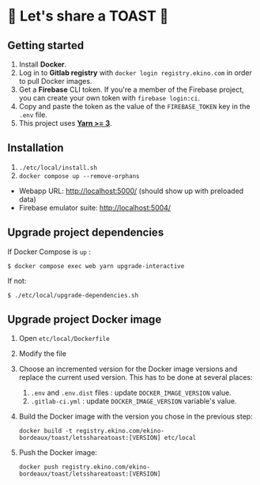 # 🍞 Let's share a TOAST 🍞

## Getting started

1. Install **Docker**.
2. Log in to **Gitlab registry** with `docker login registry.ekino.com` in order to pull Docker images.
3. Get a **Firebase** CLI token. If you're a member of the Firebase project, you can create your own token with `firebase login:ci`.
4. Copy and paste the token as the value of the `FIREBASE_TOKEN` key in the `.env` file.
5. This project uses [**Yarn >= 3**](https://yarnpkg.com/getting-started/install).

## Installation

1. `./etc/local/install.sh`
2. `docker compose up --remove-orphans`

- Webapp URL: [http://localhost:5000/](http://localhost:5000/) (should show up with preloaded data)
- Firebase emulator suite: [http://localhost:5004/](http://localhost:5004/)

## Upgrade project dependencies

If Docker Compose is `up` :
```
$ docker compose exec web yarn upgrade-interactive
```

If not:
```
$ ./etc/local/upgrade-dependencies.sh
```

## Upgrade project Docker image

1. Open `etc/local/Dockerfile`
2. Modify the file
3. Choose an incremented version for the Docker image versions and replace the current used version. This has to be done at several places:
   1. `.env` and `.env.dist` files : update `DOCKER_IMAGE_VERSION` value.
   2. `.gitlab-ci.yml` : update `DOCKER_IMAGE_VERSION` variable's value.
4. Build the Docker image with the version you chose in the previous step: 
   
   ```docker build -t registry.ekino.com/ekino-bordeaux/toast/letsshareatoast:[VERSION] etc/local```
5. Push the Docker image: 
   
   ```docker push registry.ekino.com/ekino-bordeaux/toast/letsshareatoast:[VERSION]```
